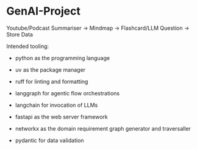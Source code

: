 # GenAI-Project

Youtube/Podcast Summariser -> Mindmap -> Flashcard/LLM Question -> Store Data

Intended tooling:
- python as the programming language
- uv as the package manager
- ruff for linting and formatting

- langgraph for agentic flow orchestrations
- langchain for invocation of LLMs
- fastapi as the web server framework
- networkx as the domain requirement graph generator and traversaller
- pydantic for data validation
